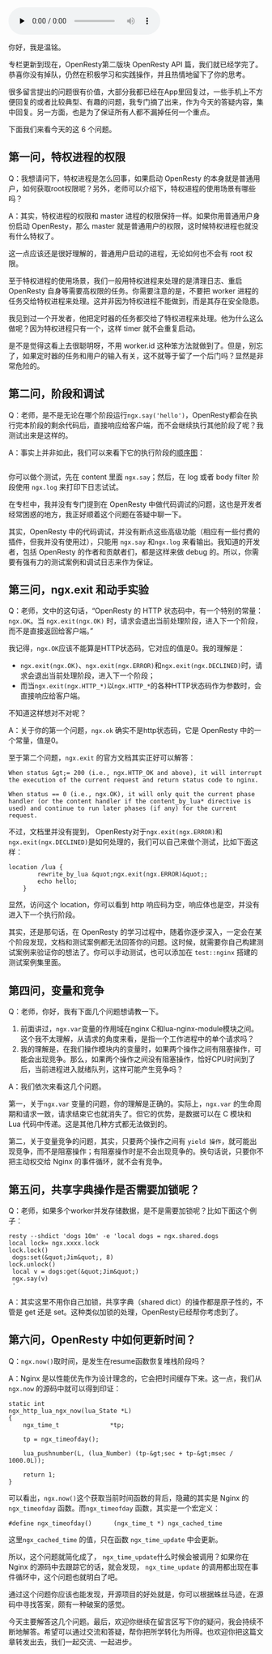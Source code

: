 <audio id="audio" title="25 | 答疑（二）：特权进程的权限到底是什么？" controls="" preload="none"><source id="mp3" src="https://static001.geekbang.org/resource/audio/00/b0/00e033e4519ef941c92485d925cd3db0.mp3"></audio>

你好，我是温铭。

专栏更新到现在，OpenResty第二版块 OpenResty API 篇，我们就已经学完了。恭喜你没有掉队，仍然在积极学习和实践操作，并且热情地留下了你的思考。

很多留言提出的问题很有价值，大部分我都已经在App里回复过，一些手机上不方便回复的或者比较典型、有趣的问题，我专门摘了出来，作为今天的答疑内容，集中回复。另一方面，也是为了保证所有人都不漏掉任何一个重点。

下面我们来看今天的这 6 个问题。

## 第一问，特权进程的权限

Q：我想请问下，特权进程是怎么回事，如果启动 OpenResty 的本身就是普通用户，如何获取root权限呢？另外，老师可以介绍下，特权进程的使用场景有哪些吗？

A：其实，特权进程的权限和 master 进程的权限保持一样。如果你用普通用户身份启动 OpenResty，那么 master 就是普通用户的权限，这时候特权进程也就没有什么特权了。

这一点应该还是很好理解的，普通用户启动的进程，无论如何也不会有 root 权限。

至于特权进程的使用场景，我们一般用特权进程来处理的是清理日志、重启 OpenResty 自身等需要高权限的任务。你需要注意的是，不要把 worker 进程的任务交给特权进程来处理。这并非因为特权进程不能做到，而是其存在安全隐患。

我见到过一个开发者，他把定时器的任务都交给了特权进程来处理。他为什么这么做呢？因为特权进程只有一个，这样 timer 就不会重复启动。

是不是觉得这看上去很聪明呀，不用 worker.id 这种笨方法就做到了。但是，别忘了，如果定时器的任务和用户的输入有关，这不就等于留了一个后门吗？显然是非常危险的。

## 第二问，阶段和调试

Q：老师，是不是无论在哪个阶段运行`ngx.say('hello')`，OpenResty都会在执行完本阶段的剩余代码后，直接响应给客户端，而不会继续执行其他阶段了呢？我测试出来是这样的。

A：事实上并非如此，我们可以来看下它的执行阶段的[顺序图](https://github.com/moonbingbing/openresty-best-practices/blob/master/images/openresty_phases.png)：

<img src="https://static001.geekbang.org/resource/image/71/bf/71b24c95f042f0bf79ac34211e2dd0bf.png" alt="">

你可以做个测试，先在 content 里面 `ngx.say`；然后，在 log 或者 body filter 阶段使用 `ngx.log` 来打印下日志试试。

在专栏中，我并没有专门提到在 OpenResty 中做代码调试的问题，这也是开发者经常困惑的地方，我正好顺着这个问题在答疑中聊一下。

其实，OpenResty 中的代码调试，并没有断点这些高级功能（相应有一些付费的插件，但我并没有使用过），只能用  `ngx.say` 和`ngx.log` 来看输出。我知道的开发者，包括 OpenResty 的作者和贡献者们，都是这样来做 debug 的。所以，你需要有强有力的测试案例和调试日志来作为保证。

## 第三问，ngx.exit 和动手实验

Q：老师，文中的这句话，“OpenResty 的 HTTP 状态码中，有一个特别的常量：`ngx.OK`。当 `ngx.exit(ngx.OK)` 时，请求会退出当前处理阶段，进入下一个阶段，而不是直接返回给客户端。”

我记得，`ngx.OK`应该不能算是HTTP状态码，它对应的值是0。我的理解是：

- `ngx.exit(ngx.OK)`、`ngx.exit(ngx.ERROR)`和`ngx.exit(ngx.DECLINED)`时，请求会退出当前处理阶段，进入下一个阶段；
- 而当`ngx.exit(ngx.HTTP_*)`以`ngx.HTTP_*`的各种HTTP状态码作为参数时，会直接响应给客户端。

不知道这样想对不对呢？

A：关于你的第一个问题，`ngx.ok` 确实不是http状态码，它是 OpenResty 中的一个常量，值是0。

至于第二个问题，`ngx.exit` 的官方文档其实正好可以解答：

```
When status &gt;= 200 (i.e., ngx.HTTP_OK and above), it will interrupt the execution of the current request and return status code to nginx.

When status == 0 (i.e., ngx.OK), it will only quit the current phase handler (or the content handler if the content_by_lua* directive is used) and continue to run later phases (if any) for the current request.

```

不过，文档里并没有提到， OpenResty对于`ngx.exit(ngx.ERROR)`和`ngx.exit(ngx.DECLINED)`是如何处理的，我们可以自己来做个测试，比如下面这样：

```
location /lua {
        rewrite_by_lua &quot;ngx.exit(ngx.ERROR)&quot;;
        echo hello;
    }

```

显然，访问这个 location，你可以看到 http 响应码为空，响应体也是空，并没有进入下一个执行阶段。

其实，还是那句话，在 OpenResty 的学习过程中，随着你逐步深入，一定会在某个阶段发现，文档和测试案例都无法回答你的问题。这时候，就需要你自己构建测试案例来验证你的想法了。你可以手动测试，也可以添加在 `test::nginx` 搭建的测试案例集里面。

## 第四问，变量和竞争

Q：老师，你好，我有下面几个问题想请教一下。

1. 前面讲过，`ngx.var`变量的作用域在nginx C和lua-nginx-module模块之间。这个我不太理解，从请求的角度来看，是指一个工作进程中的单个请求吗？
1. 我的理解是，在我们操作模块内的变量时，如果两个操作之间有阻塞操作，可能会出现竞争。那么，如果两个操作之间没有阻塞操作，恰好CPU时间到了后，当前进程进入就绪队列，这样可能产生竞争吗？

A：我们依次来看这几个问题。

第一，关于`ngx.var` 变量的问题，你的理解是正确的。实际上，`ngx.var` 的生命周期和请求一致，请求结束它也就消失了。但它的优势，是数据可以在 C 模块和 Lua 代码中传递。这是其他几种方式都无法做到的。

第二，关于变量竞争的问题，其实，只要两个操作之间有 `yield 操作`，就可能出现竞争，而不是阻塞操作；有阻塞操作时是不会出现竞争的。换句话说，只要你不把主动权交给 Nginx 的事件循环，就不会有竞争。

## 第五问，共享字典操作是否需要加锁呢？

Q：老师，如果多个worker并发存储数据，是不是需要加锁呢？比如下面这个例子：

```
resty --shdict 'dogs 10m' -e 'local dogs = ngx.shared.dogs
local lock= ngx.xxxx.lock
lock.lock()
 dogs:set(&quot;Jim&quot;, 8)
lock.unlock()
 local v = dogs:get(&quot;Jim&quot;)
 ngx.say(v)
 '

```

A：其实这里不用你自己加锁，共享字典（shared dict）的操作都是原子性的，不管是 get 还是 set。这种类似加锁的处理，OpenResty已经帮你考虑到了。

## 第六问，OpenResty 中如何更新时间？

Q：`ngx.now()`取时间，是发生在resume函数恢复堆栈阶段吗？

A：Nginx 是以性能优先作为设计理念的，它会把时间缓存下来。这一点，我们从 `ngx.now` 的源码中就可以得到印证：

```
static int
ngx_http_lua_ngx_now(lua_State *L)
{
    ngx_time_t              *tp;

    tp = ngx_timeofday();

    lua_pushnumber(L, (lua_Number) (tp-&gt;sec + tp-&gt;msec / 1000.0L));

    return 1;
}

```

可以看出，`ngx.now()`这个获取当前时间函数的背后，隐藏的其实是 Nginx 的 `ngx_timeofday` 函数。而`ngx_timeofday` 函数，其实是一个宏定义：

```
#define ngx_timeofday()      (ngx_time_t *) ngx_cached_time

```

这里`ngx_cached_time` 的值，只在函数 `ngx_time_update` 中会更新。

所以，这个问题就简化成了，  `ngx_time_update`什么时候会被调用？如果你在 Nginx 的源码中去跟踪它的话，就会发现，  `ngx_time_update` 的调用都出现在事件循环中，这个问题也就明白了吧。

通过这个问题你应该也能发现，开源项目的好处就是，你可以根据蛛丝马迹，在源码中寻找答案，颇有一种破案的感觉。

今天主要解答这几个问题。最后，欢迎你继续在留言区写下你的疑问，我会持续不断地解答。希望可以通过交流和答疑，帮你把所学转化为所得。也欢迎你把这篇文章转发出去，我们一起交流、一起进步。


